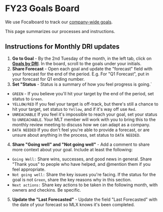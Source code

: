 # FY23 Goals Board 

We use Focalboard to track our [company-wide goals](https://community.mattermost.com/boards/workspace/8qt6sh1dzbybb8365caots67iy/b7qzfu3p11f8u9q6mkkfjer4pjr/vmhddhuuz6tbw3bnbou9gkeq8gw). 

This page summarizes our processes and instructions. 

## Instructions for Monthly DRI updates

1. **Go to Goal** - By the 2nd Tuesday of the month, in the left tab, click on [**Goals by DRI**](https://community.mattermost.com/boards/workspace/8qt6sh1dzbybb8365caots67iy/b7qzfu3p11f8u9q6mkkfjer4pjr/vbpoc5xwtm3ddfrz8kz11m38s7o). In the board, scroll to the goals under your initials.
2. **Share Forecast** - Open each goal and update the "forecast" field with your forecast for the end of the period. E.g. For "Q1 Forecast", put in your forecast for Q1 ending number.
3. **Set "Status** - Status is a summary of how you feel progress is going.`
- `GREEN` - If you believe you'll hit your target by the end of the period, set status to `Green`.
- `YELLOW/RED` If you feel your target is off-track, but there's still a chance to hit your target, set status to `Yellow`, and if it's way off use `Red`.
- `UNREACHABLE` If you feel it's impossible to reach your goal, set your status to `UNREACHABLE`. Your MLT member will work with you to bring this to the monthly review meeting to discuss how we can adapt as a company.
- `DATA NEEDED` If you don't feel you're able to provide a forecast, or are unsure about anything in the process, set status to `DATA NEEDED`.
4. **Share "Going well" and "Not going well"** - Add a comment to share more context about your goal. Include at least the following:
- `Going Well:` Share wins, successes, and good news in general. Share "Thank yous" to people who have helped, and @mention them if you feel appropriate.
- `Not going well:` Share the key issues you're facing. If the status for the goal is not `Green`, share the key reasons why in this section.
- `Next actions:` Share key actions to be taken in the following month, with owners and checkins. Be specific.
5. **Update the "Last Forecasted"** - Update the field "Last Forecasted" with the date of your forecast so MLX knows it's been completed.
